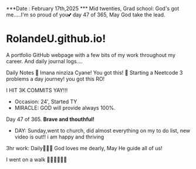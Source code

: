 ***Date : February 17th,2025 *** Mid twenties, Grad school: God's got me.....I'm so proud of you💕 day 47 of 365, May God take the lead.
# RolandeU.github.io!

A portfolio GitHub webpage with a few bits of my work throughout my career. And daily journal logs....


Daily Notes
💚 Imana ninziza Cyane! You got this!
💚 Starting a Neetcode 3 problems a day journey! you got this RO!

I HIT 3K COMMITS YAY!!!

- Occasion: 24', Started TY 
- MIRACLE: GOD will provide always 100%.

Day 47 of 365. **Brave and thouthful!** 
- DAY: Sunday,went to church, did almost everything on my to do list, new video is out!! i am happy and thriving

3hr work: Daily💚💚💚
God loves me dearly, May He guide all of  us!


I went on a walk 💚💚💚💚💚💚

